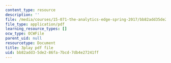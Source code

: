```yaml
---
content_type: resource
description: ''
file: /media/courses/15-071-the-analytics-edge-spring-2017/bb82add35de286fa7bcd7db4e27241ff_t8nLB1AmUgE.pdf
file_type: application/pdf
learning_resource_types: []
ocw_type: OCWFile
parent_uid: null
resourcetype: Document
title: 3play pdf file
uid: bb82add3-5de2-86fa-7bcd-7db4e27241ff
---
```

